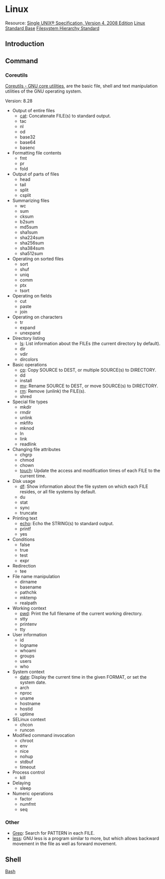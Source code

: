 # Linux

Resource:
[Single UNIX® Specification, Version 4, 2008 Edition](http://pubs.opengroup.org/onlinepubs/9699919799.2008edition/)
[Linux Standard Base](http://refspecs.linuxfoundation.org/lsb.shtml)
[Filesystem Hierarchy Standard](http://refspecs.linuxfoundation.org/fhs.shtml)

## Introduction

## Command

### Coreutils

[Coreutils - GNU core utilities](https://www.gnu.org/software/coreutils/),  are the basic file, shell and text manipulation utilities of the GNU operating system.

Version: 8.28

* Output of entire files
    * [cat](./Command/Coreutils/cat.md): Concatenate FILE(s) to standard output.
    * tac
    * nl
    * od
    * base32
    * base64
    * basenc
* Formatting file contents
    * fmt
    * pr
    * fold
* Output of parts of files
    * head
    * tail
    * split
    * csplit
* Summarizing files
    * wc
    * sum
    * cksum
    * b2sum
    * md5sum
    * sha1sum
    * sha224sum
    * sha256sum
    * sha384sum
    * sha512sum
* Operating on sorted files
    * sort
    * shuf
    * uniq
    * comm
    * ptx
    * tsort
* Operating on fields
    * cut
    * paste
    * join
* Operating on characters
    * tr
    * expand
    * unexpand
* Directory listing
    * [ls](./Command/Coreutils/ls.md): List information about the FILEs (the current directory by default).
    * dir
    * vdir
    * dircolors
* Basic operations
    * [cp](./Command/Coreutils/cp.md): Copy SOURCE to DEST, or multiple SOURCE(s) to DIRECTORY.
    * dd
    * install
    * [mv](./Command/Coreutils/mv.md): Rename SOURCE to DEST, or move SOURCE(s) to DIRECTORY.
    * [rm](./Command/Coreutils/rm.md): Remove (unlink) the FILE(s).
    * shred
* Special file types
    * mkdir
    * rmdir
    * unlink
    * mkfifo
    * mknod
    * ln
    * link
    * readlink
* Changing file attributes
    * chgrp
    * chmod
    * chown
    * [touch](./Command/Coreutils/touch.md): Update the access and modification times of each FILE to the current time.
* Disk usage
    * [df](./Command/Coreutils/df.md): Show information about the file system on which each FILE resides, or all file systems by default.
    * du
    * stat
    * sync
    * truncate
* Printing text
    * [echo](./Command/Coreutils/echo.md): Echo the STRING(s) to standard output.
    * printf
    * yes
* Conditions
    * false
    * true
    * test
    * expr
* Redirection
    * tee
* File name manipulation
    * dirname
    * basename
    * pathchk
    * mktemp
    * realpath
* Working context
    * [pwd](./Command/Coreutils/pwd.md): Print the full filename of the current working directory.
    * stty
    * printenv
    * tty
* User information
    * id
    * logname
    * whoami
    * groups
    * users
    * who
* System context
    * [date](./Command/Coreutils/date.md): Display the current time in the given FORMAT, or set the system date.
    * arch
    * nproc
    * uname
    * hostname
    * hostid
    * uptime
* SELinux context
    * chcon
    * runcon
* Modified command invocation
    * chroot
    * env
    * nice
    * nohup
    * stdbuf
    * timeout
* Process control
    * kill
* Delaying
    * sleep
* Numeric operations
    * factor
    * numfmt
    * seq

### Other

* [Grep](./Command/Grep.md): Search for PATTERN in each FILE.
* [less](https://www.gnu.org/software/less/): GNU less is a program similar to more, but which allows backward movement in the file as well as forward movement. 

## Shell

[Bash](./Bash.md)
